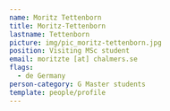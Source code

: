 ```yaml
---
name: Moritz Tettenborn
title: Moritz-Tettenborn
lastname: Tettenborn
picture: img/pic_moritz-tettenborn.jpg
position: Visiting MSc student
email: moritzte [at] chalmers.se
flags:
  - de Germany
person-category: G Master students
template: people/profile
---
```

